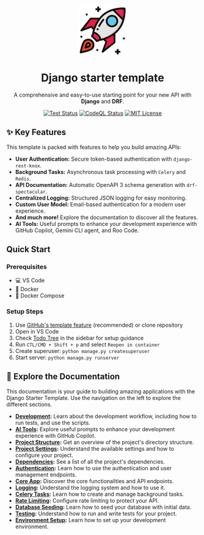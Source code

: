 <div align="center">
    <img src="https://raw.githubusercontent.com/wilfredinni/django-starter-template/refs/heads/main/static/logo.png" data-canonical-src="/logo.png" width="130" height="130" />

# Django starter template

A comprehensive and easy-to-use starting point for your new API with **Django** and **DRF**.

[![Test Status](https://github.com/wilfredinni/django-starter-template/actions/workflows/test.yml/badge.svg)](https://github.com/wilfredinni/django-starter-template/actions/workflows/test.yml)
[![CodeQL Status](https://github.com/wilfredinni/django-starter-template/actions/workflows/github-code-scanning/codeql/badge.svg)](https://github.com/wilfredinni/django-starter-template/actions/workflows/github-code-scanning/codeql)
[![MIT License](https://img.shields.io/badge/license-MIT-blue.svg)](https://github.com/wilfredinni/django-starter-template?tab=MIT-1-ov-file#readme)
</div>


## ✨ Key Features

This template is packed with features to help you build amazing APIs:

-   **User Authentication:** Secure token-based authentication with `django-rest-knox`.
-   **Background Tasks:** Asynchronous task processing with `Celery` and `Redis`.
-   **API Documentation:** Automatic OpenAPI 3 schema generation with `drf-spectacular`.
-   **Centralized Logging:** Structured JSON logging for easy monitoring.
-   **Custom User Model:** Email-based authentication for a modern user experience.
-   **And much more!** Explore the documentation to discover all the features.
-   **AI Tools:** Useful prompts to enhance your development experience with GitHub Copilot, Gemini CLI agent, and Roo Code.

## Quick Start

### Prerequisites
- 💻 VS Code
- 🐋 Docker
- 🐳 Docker Compose

### Setup Steps
1. Use [GitHub's template feature](https://github.com/new?template_name=django-starter-template&template_owner=wilfredinni) (recommended) or clone repository
2. Open in VS Code
3. Check [Todo Tree](https://marketplace.visualstudio.com/items?itemName=Gruntfuggly.todo-tree) in the sidebar for setup guidance
4. Run `CTL/CMD + Shift + p` and select `Reopen in container`
5. Create superuser: `python manage.py createsuperuser`
6. Start server: `python manage.py runserver`

## 📖 Explore the Documentation

This documentation is your guide to building amazing applications with the Django Starter Template. Use the navigation on the left to explore the different sections.

-   **[Development](https://wilfredinni.github.io/django-starter-template/development):** Learn about the development workflow, including how to run tests, and use the scripts.
-   **[AI Tools](https://wilfredinni.github.io/django-starter-template/ai_tools):** Explore useful prompts to enhance your development experience with GitHub Copilot.
-   **[Project Structure](https://wilfredinni.github.io/django-starter-template/project_structure):** Get an overview of the project's directory structure.
-   **[Project Settings](https://wilfredinni.github.io/django-starter-template/settings):** Understand the available settings and how to configure your project.
-   **[Dependencies](https://wilfredinni.github.io/django-starter-template/dependencies):** See a list of all the project's dependencies.
-   **[Authentication](https://wilfredinni.github.io/django-starter-template/authentication):** Learn how to use the authentication and user management endpoints.
-   **[Core App](https://wilfredinni.github.io/django-starter-template/core_endpoints):** Discover the core functionalities and API endpoints.
-   **[Logging](https://wilfredinni.github.io/django-starter-template/logging):** Understand the logging system and how to use it.
-   **[Celery Tasks](https://wilfredinni.github.io/django-starter-template/tasks):** Learn how to create and manage background tasks.
-   **[Rate Limiting](https://wilfredinni.github.io/django-starter-template/rate_limiting):** Configure rate limiting to protect your API.
-   **[Database Seeding](https://wilfredinni.github.io/django-starter-template/database_seeding):** Learn how to seed your database with initial data.
-   **[Testing](https://wilfredinni.github.io/django-starter-template/testing):** Understand how to run and write tests for your project.
-   **[Environment Setup](https://wilfredinni.github.io/django-starter-template/environment_setup):** Learn how to set up your development environment.